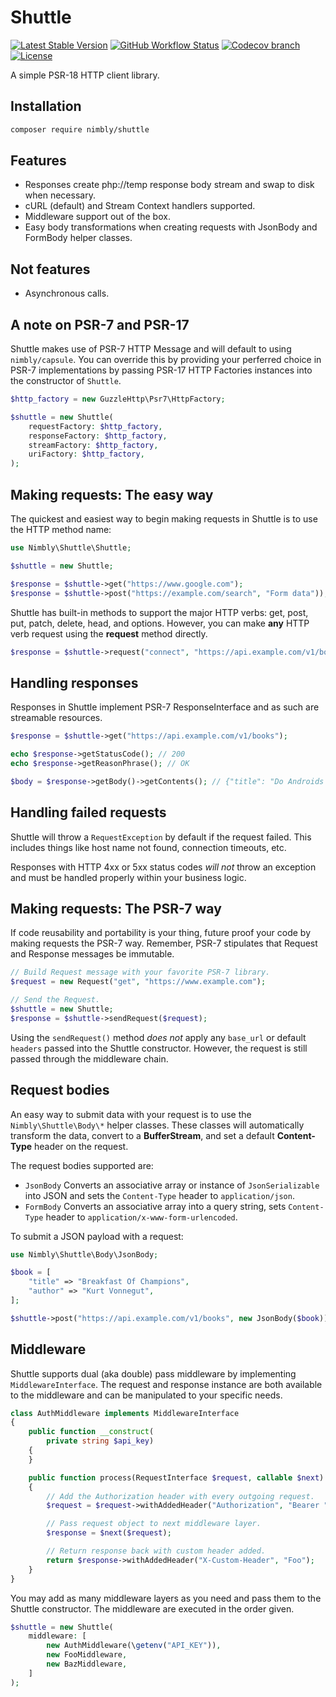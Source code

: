 # Shuttle
[![Latest Stable Version](https://img.shields.io/packagist/v/nimbly/Shuttle.svg?style=flat-square)](https://packagist.org/packages/nimbly/Shuttle)
[![GitHub Workflow Status](https://img.shields.io/github/actions/workflow/status/nimbly/shuttle/php.yml?style=flat-square)](https://github.com/nimbly/Shuttle/actions/workflows/php.yml)
[![Codecov branch](https://img.shields.io/codecov/c/github/nimbly/shuttle/master?style=flat-square)](https://app.codecov.io/github/nimbly/Shuttle)
[![License](https://img.shields.io/github/license/nimbly/Shuttle.svg?style=flat-square)](https://packagist.org/packages/nimbly/Shuttle)


A simple PSR-18 HTTP client library.

## Installation
```bash
composer require nimbly/shuttle
```

## Features
* Responses create php://temp response body stream and swap to disk when necessary.
* cURL (default) and Stream Context handlers supported.
* Middleware support out of the box.
* Easy body transformations when creating requests with JsonBody and FormBody helper classes.

## Not features
* Asynchronous calls.

## A note on PSR-7 and PSR-17

Shuttle makes use of PSR-7 HTTP Message and will default to using `nimbly/capsule`. You can override this by providing your perferred choice in PSR-7 implementations by passing PSR-17 HTTP Factories instances into the constructor of `Shuttle`.

```php
$http_factory = new GuzzleHttp\Psr7\HttpFactory;

$shuttle = new Shuttle(
	requestFactory: $http_factory,
	responseFactory: $http_factory,
	streamFactory: $http_factory,
	uriFactory: $http_factory,
);
```

## Making requests: The easy way

The quickest and easiest way to begin making requests in Shuttle is to use the HTTP method name:

```php
use Nimbly\Shuttle\Shuttle;

$shuttle = new Shuttle;

$response = $shuttle->get("https://www.google.com");
$response = $shuttle->post("https://example.com/search", "Form data"));
```

Shuttle has built-in methods to support the major HTTP verbs: get, post, put, patch, delete, head, and options. However, you can make **any** HTTP verb request using the **request** method directly.

```php
$response = $shuttle->request("connect", "https://api.example.com/v1/books");
```

## Handling responses

Responses in Shuttle implement PSR-7 ResponseInterface and as such are streamable resources.

```php
$response = $shuttle->get("https://api.example.com/v1/books");

echo $response->getStatusCode(); // 200
echo $response->getReasonPhrase(); // OK

$body = $response->getBody()->getContents(); // {"title": "Do Androids Dream of Electric Sheep?", "author": "Philip K. Dick"}
```

## Handling failed requests

Shuttle will throw a `RequestException` by default if the request failed. This includes things like host name not found, connection timeouts, etc.

Responses with HTTP 4xx or 5xx status codes *will not* throw an exception and must be handled properly within your business logic.

## Making requests: The PSR-7 way

If code reusability and portability is your thing, future proof your code by making requests the PSR-7 way. Remember, PSR-7 stipulates that Request and Response messages be immutable.

```php
// Build Request message with your favorite PSR-7 library.
$request = new Request("get", "https://www.example.com");

// Send the Request.
$shuttle = new Shuttle;
$response = $shuttle->sendRequest($request);
```

Using the `sendRequest()` method *does not* apply any `base_url` or default `headers` passed into the Shuttle constructor. However, the request is still passed through the middleware chain.

## Request bodies
An easy way to submit data with your request is to use the `Nimbly\Shuttle\Body\*` helper classes. These classes will automatically transform the data, convert to a **BufferStream**, and set a default **Content-Type** header on the request.

The request bodies supported are:

* `JsonBody` Converts an associative array or instance of `JsonSerializable` into JSON and sets the `Content-Type` header to `application/json`.
* `FormBody` Converts an associative array into a query string, sets `Content-Type` header to `application/x-www-form-urlencoded`.

To submit a JSON payload with a request:

```php
use Nimbly\Shuttle\Body\JsonBody;

$book = [
    "title" => "Breakfast Of Champions",
    "author" => "Kurt Vonnegut",
];

$shuttle->post("https://api.example.com/v1/books", new JsonBody($book));
```

## Middleware

Shuttle supports dual (aka double) pass middleware by implementing `MiddlewareInterface`. The request and response instance are both available to the middleware and can be manipulated to your specific needs.

```php
class AuthMiddleware implements MiddlewareInterface
{
	public function __construct(
		private string $api_key)
	{
	}

	public function process(RequestInterface $request, callable $next): ResponseInterface
	{
		// Add the Authorization header with every outgoing request.
		$request = $request->withAddedHeader("Authorization", "Bearer " . $this->api_key);

		// Pass request object to next middleware layer.
		$response = $next($request);

		// Return response back with custom header added.
		return $response->withAddedHeader("X-Custom-Header", "Foo");
	}
}
```

You may add as many middleware layers as you need and pass them to the Shuttle constructor. The middleware are executed in the order given.

```php
$shuttle = new Shuttle(
	middleware: [
		new AuthMiddleware(\getenv("API_KEY")),
		new FooMiddleware,
		new BazMiddleware,
	]
);
```
